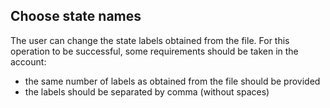 ## Choose state names

The user can change the state labels obtained from the file.
For this operation to be successful, some requirements should
be taken in the account:
- the same number of labels as obtained from the file should
be provided
- the labels should be separated by comma (without spaces)
